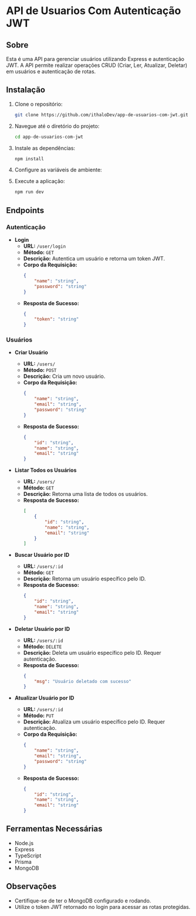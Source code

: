 # API de Usuarios Com Autenticação JWT

## Sobre
Esta é uma API para gerenciar usuários utilizando Express e autenticação JWT. A API permite realizar operações CRUD (Criar, Ler, Atualizar, Deletar) em usuários e autenticação de rotas.

## Instalação

1. Clone o repositório:
    ```sh
    git clone https://github.com/ithaloDev/app-de-usuarios-com-jwt.git
    ```

2. Navegue até o diretório do projeto:
    ```sh
    cd app-de-usuarios-com-jwt
    ```

3. Instale as dependências:
    ```sh
    npm install
    ```

4. Configure as variáveis de ambiente:

5. Execute a aplicação:
    ```sh
    npm run dev
    ```

## Endpoints

### Autenticação

- **Login**
    - **URL:** `/user/login`
    - **Método:** `GET`
    - **Descrição:** Autentica um usuário e retorna um token JWT.
    - **Corpo da Requisição:**
        ```json
        {
            "name": "string",
            "password": "string"
        }
        ```
    - **Resposta de Sucesso:**
        ```json
        {
            "token": "string"
        }
        ```

### Usuários

- **Criar Usuário**
    - **URL:** `/users/`
    - **Método:** `POST`
    - **Descrição:** Cria um novo usuário.
    - **Corpo da Requisição:**
        ```json
        {
            "name": "string",
            "email": "string",
            "password": "string"
        }
        ```
    - **Resposta de Sucesso:**
        ```json
        {
            "id": "string",
            "name": "string",
            "email": "string"
        }
        ```

- **Listar Todos os Usuários**
    - **URL:** `/users/`
    - **Método:** `GET`
    - **Descrição:** Retorna uma lista de todos os usuários.
    - **Resposta de Sucesso:**
        ```json
        [
            {
                "id": "string",
                "name": "string",
                "email": "string"
            }
        ]
        ```

- **Buscar Usuário por ID**
    - **URL:** `/users/:id`
    - **Método:** `GET`
    - **Descrição:** Retorna um usuário específico pelo ID.
    - **Resposta de Sucesso:**
        ```json
        {
            "id": "string",
            "name": "string",
            "email": "string"
        }
        ```

- **Deletar Usuário por ID**
    - **URL:** `/users/:id`
    - **Método:** `DELETE`
    - **Descrição:** Deleta um usuário específico pelo ID. Requer autenticação.
    - **Resposta de Sucesso:**
        ```json
        {
            "msg": "Usuário deletado com sucesso"
        }
        ```

- **Atualizar Usuário por ID**
    - **URL:** `/users/:id`
    - **Método:** `PUT`
    - **Descrição:** Atualiza um usuário específico pelo ID. Requer autenticação.
    - **Corpo da Requisição:**
        ```json
        {
            "name": "string",
            "email": "string",
            "password": "string"
        }
        ```
    - **Resposta de Sucesso:**
        ```json
        {
            "id": "string",
            "name": "string",
            "email": "string"
        }
        ```

## Ferramentas Necessárias
- Node.js
- Express
- TypeScript
- Prisma
- MongoDB

## Observações
- Certifique-se de ter o MongoDB configurado e rodando.
- Utilize o token JWT retornado no login para acessar as rotas protegidas.
